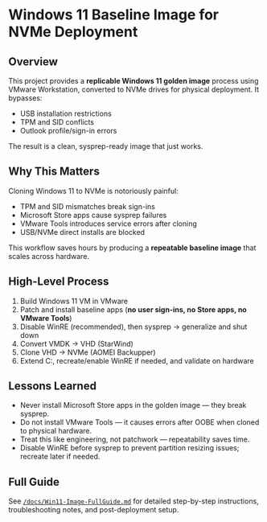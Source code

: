 # Windows 11 Baseline Image for NVMe Deployment  

## Overview  
This project provides a **replicable Windows 11 golden image** process using VMware Workstation, converted to NVMe drives for physical deployment. It bypasses:  
- USB installation restrictions  
- TPM and SID conflicts  
- Outlook profile/sign-in errors  

The result is a clean, sysprep-ready image that just works.  

## Why This Matters  
Cloning Windows 11 to NVMe is notoriously painful:  
- TPM and SID mismatches break sign-ins  
- Microsoft Store apps cause sysprep failures  
- VMware Tools introduces service errors after cloning  
- USB/NVMe direct installs are blocked  

This workflow saves hours by producing a **repeatable baseline image** that scales across hardware.  

## High-Level Process  
1. Build Windows 11 VM in VMware  
2. Patch and install baseline apps (**no user sign-ins, no Store apps, no VMware Tools**)  
3. Disable WinRE (recommended), then sysprep → generalize and shut down  
4. Convert VMDK → VHD (StarWind)  
5. Clone VHD → NVMe (AOMEI Backupper)  
6. Extend C:, recreate/enable WinRE if needed, and validate on hardware  

## Lessons Learned  
- Never install Microsoft Store apps in the golden image — they break sysprep.  
- Do not install VMware Tools — it causes errors after OOBE when cloned to physical hardware.  
- Treat this like engineering, not patchwork — repeatability saves time.  
- Disable WinRE before sysprep to prevent partition resizing issues; recreate later if needed.  

## Full Guide  
See [`/docs/Win11-Image-FullGuide.md`](docs/Win11-Image-FullGuide.md) for detailed step-by-step instructions, troubleshooting notes, and post-deployment setup.  
